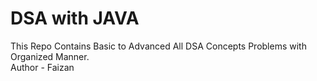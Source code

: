 # DSA with JAVA
This Repo Contains Basic to Advanced All DSA Concepts Problems with Organized Manner.
<br/>
Author - Faizan

